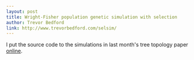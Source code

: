 ```yaml
---
layout: post
title: Wright-Fisher population genetic simulation with selection
author: Trevor Bedford
link: http://www.trevorbedford.com/selsim/
---
```


I put the source code to the simulations in last month's tree topology paper [online](/selsim/index.html).
